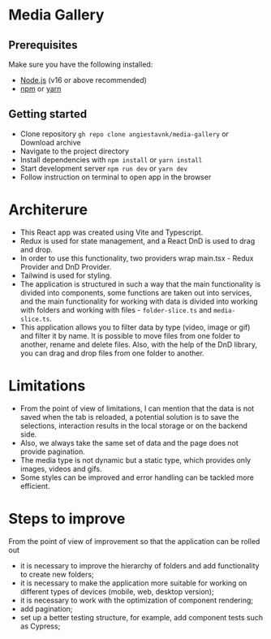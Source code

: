 # Media Gallery

## Prerequisites

Make sure you have the following installed:

- [Node.js](https://nodejs.org/) (v16 or above recommended)
- [npm](https://www.npmjs.com/) or [yarn](https://yarnpkg.com/)

## Getting started

- Clone repository `gh repo clone angiestavnk/media-gallery` or Download archive
- Navigate to the project directory 
- Install dependencies with `npm install` or `yarn install`
- Start development server `npm run dev` or `yarn dev`
- Follow instruction on terminal to open app in the browser

# Architerure

- This React app was created using Vite and Typescript.
- Redux is used for state management, and a React DnD is used to drag and drop. 
- In order to use this functionality, two providers wrap main.tsx - Redux Provider and DnD Provider.
- Tailwind is used for styling.
- The application is structured in such a way that the main functionality is divided into components, some functions are taken out into services, and the main functionality for working with data is divided into working with folders and working with files - `folder-slice.ts` and `media-slice.ts`.
- This application allows you to filter data by type (video, image or gif) and filter it by name. It is possible to move files from one folder to another, rename and delete files. Also, with the help of the DnD library, you can drag and drop files from one folder to another.

# Limitations

- From the point of view of limitations, I can mention that the data is not saved when the tab is reloaded, a potential solution is to save the selections, interaction results in the local storage or on the backend side.
- Also, we always take the same set of data and the page does not provide pagination. 
- The media type is not dynamic but a static type, which provides only images, videos and gifs.
- Some styles can be improved and error handling can be tackled more efficient.

# Steps to improve

From the point of view of improvement so that the application can be rolled out
- it is necessary to improve the hierarchy of folders and add functionality to create new folders;
- it is necessary to make the application more suitable for working on different types of devices (mobile, web, desktop version);
- it is necessary to work with the optimization of component rendering;
- add pagination;
- set up a better testing structure, for example, add component tests such as Cypress;
